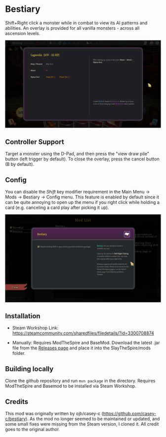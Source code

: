 # Bestiary
Shift+Right click a monster while in combat to view its AI patterns and abilities. An overlay is provided for all vanilla monsters - across all ascension levels.

![Screenshot](github/example.png)

## Controller Support

Target a monster using the D-Pad, and then press the "view draw pile" button (left trigger by default). To close the overlay, press the cancel button (B by default).

## Config

You can disable the *Shift* key modifier requirement in the Main Menu -> Mods -> Bestiary -> Config menu. This feature is enabled by default since it can be quite annoying to open up the menu if you right click while holding a card (e.g. canceling a card play after picking it up).

![Screenshot](github/config.png)

## Installation

* Steam Workshop Link: https://steamcommunity.com/sharedfiles/filedetails/?id=3300708874

* Manually: Requires ModTheSpire and BaseMod. Download the latest .jar file from the [Releases page](https://github.com/mtjn/bestiary/releases) and place it into the SlayTheSpire/mods folder.

## Building locally

Clone the github repository and run `mvn package` in the directory. Requires ModTheSpire and Basemod to be installed via Steam Workshop.

## Credits

This mod was originally written by ojb/casey-c (https://github.com/casey-c/bestiary). As the mod no longer seemed to be maintained or updated, and some small fixes were missing from the Steam version, I cloned it. All credit goes to the original author.
